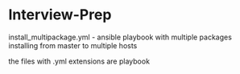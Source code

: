 ﻿# Interview-Prep

 install_multipackage.yml - ansible playbook with multiple packages installing from master to multiple hosts

 the files with .yml extensions are playbook
